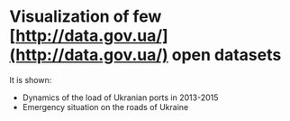 # Visualization of few [http://data.gov.ua/](http://data.gov.ua/) open datasets

It is shown:
- Dynamics of the load of Ukranian ports in 2013-2015
- Emergency situation on the roads of Ukraine
